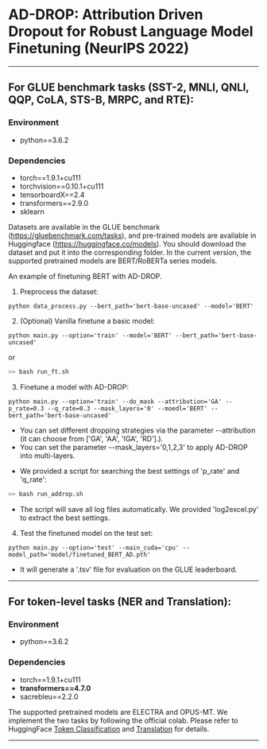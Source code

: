 # AD-DROP: Attribution Driven Dropout for Robust Language Model Finetuning (NeurIPS 2022)

-----------------------------------------------------
## For GLUE benchmark tasks (SST-2, MNLI, QNLI, QQP, CoLA, STS-B, MRPC, and RTE):
### Environment
* python==3.6.2

### Dependencies
* torch==1.9.1+cu111
* torchvision==0.10.1+cu111
* tensorboardX==2.4
* transformers==2.9.0
* sklearn

Datasets are available in the GLUE benchmark (https://gluebenchmark.com/tasks), and pre-trained models are available in Huggingface (https://huggingface.co/models).
You should download the dataset and put it into the corresponding folder. In the current version, the supported pretrained models are BERT/RoBERTa series models.

An example of finetuning BERT with AD-DROP.

1. Preprocess the dataset:
```
python data_process.py --bert_path='bert-base-uncased' --model='BERT'
```

2. (Optional) Vanilla finetune a basic model:
```
python main.py --option='train' --model='BERT' --bert_path='bert-base-uncased'
```
  or  
```bash
>> bash run_ft.sh
```

3. Finetune a model with AD-DROP:
```
python main.py --option='train' --do_mask --attribution='GA' --p_rate=0.3 --q_rate=0.3 --mask_layers='0' --moedl='BERT' --bert_path='bert-base-uncased'
```
* You can set different dropping strategies via the parameter --attribution (it can choose from ['GA', 'AA', 'IGA', 'RD'].).
* You can set the parameter --mask_layers='0,1,2,3' to apply AD-DROP into multi-layers.

- We provided a script for searching the best settings of 'p_rate' and 'q_rate':
```bash
>> bash run_addrop.sh
```
* The script will save all log files automatically. We provided 'log2excel.py' to extract the best settings.

4. Test the finetuned model on the test set:
```
python main.py --option='test' --main_cuda='cpu' --model_path='model/finetuned_BERT_AD.pth'
```
* It will generate a '.tsv' file for evaluation on the GLUE leaderboard.

-----------------------------------------------------
## For token-level tasks (NER and Translation):
### Environment
* python==3.6.2

### Dependencies
* torch==1.9.1+cu111
* **transformers==4.7.0**
* sacrebleu==2.2.0

The supported pretrained models are ELECTRA and OPUS-MT. 
We implement the two tasks by following the official colab. Please refer to HuggingFace [Token Classification](https://colab.research.google.com/github/huggingface/notebooks/blob/master/examples/token_classification.ipynb) and [Translation](https://colab.research.google.com/github/huggingface/notebooks/blob/master/examples/translation.ipynb) for details.

-----------------------------------------------------

